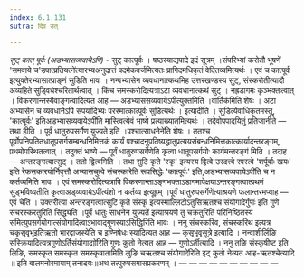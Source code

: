 ```yaml
---
index: 6.1.131
sutra: दिव उत्

---
```

_सुट् कात् पूर्वः (अडभ्यासव्यवायेऽपि)_ - सुट् कात्पूर्वः । षष्ठस्याद्यपादे इदं सूत्रम् ।संपरिभ्यां करोतौ भूषणे॑ 'समवाये च'उपात्प्रतियत्ने॑त्यारभ्यअनुदात्तं पदमेकवर्जमित्यतः प्रागिदमधिकृतं वेदितव्यमित्यर्थः । एवं च कात्पूर्व इत्युक्तेरभ्यासात्प्राङ्नं सुडिति भावः । नन्वभ्यासेन व्यवधानात्कथमिह उत्तरखण्डस्य सुट्, संस्करोतीत्यादौ अव्यहिते सुड्विधेश्चरितार्थत्वात् । किंच समस्करोदित्यत्राऽटा व्यवधानात्कथं सुट् । नह्रडागमः कृञ्भक्तःत्वात् । विकरणान्तस्यैवाङ्गत्वादित्यत आह —  अडभ्याससव्यवायेऽपीत्युक्तमिति ।वार्तिक॑मिति शेषः । अटा अभ्यासेन च व्यवधानेऽपि संपर्यादिभ्यः परस्मात्कात्पूर्वः सुडित्यर्थः । इत्यादीति । सुडित्येवाधिकृतमस्तु, 'कात्पूर्वः' इतिअडभ्यासव्यवायेऽपी॑ति मास्त्वित्येवं भाष्ये प्रत्याख्यातमित्यर्थः । तदेवोपपादयितुं प्रतिजानीते  —  तथा हीति । पूर्वं धातुरुपसर्गेण युज्यते इति ।पश्चात्साधनेने॑ति शेषः । ततश्च पूर्वोपनिपतितधातूपसर्गसम्बन्धनिमित्तकं कार्यं पश्चादनुपतिष्यद्धातुप्रत्ययसंबन्धनिमित्तकात्कार्यादन्तरङ्गम्, प्रथमोपस्थितत्वात् । तदुक्तं भाष्ये — पूर्वं धातुरुपसर्गेणेति कृत्वा धातूपसर्गयोः कार्यमन्तरङ्ग॑ मिति । तदाह  —  अन्तरङ्गत्वात्सुट् । ततो द्वित्वमिति । तथा सुटि कृते 'स्कृ' इत्यस्य द्वित्वे उरदत्त्वे रपरत्वे 'शर्पूर्वाः खयः' इति रेफसकारयोर्निवृत्तौ अभ्यासचुत्वे संचस्कारेति रूपसिद्धेः 'कात्पूर्वः' इति,अडभ्यासव्यवायेऽपी॑ति च न कर्तव्यमिति भावः । एवं समस्करोदित्यत्रापि विकरणान्ताऽङ्गभक्ताऽडागमापेक्षयाऽन्तरङ्गत्वात्प्रथमं सुड्भविष्यतीति कृत्वाअड्व्यवायेऽपी॑त्यंशो न कर्तव्य इत्यूह्रम् ।पूर्वं धातुरुपसर्गेणे॑त्याश्रयणे फलान्तरमप्याह  —  एवं चेति । उक्तरीत्या अन्तरङ्गत्वात्सुटि कृते संस्कृ इत्यस्माल्लिटोऽतुसिऋतश्च संयोगादेर्गुणः॑ इति गुणे संचरस्करतुरिति सिद्ध्यति ।पूर्वं धातुः साधनेन युज्यते॑ इत्याश्रयणे तु चक्रतुरिति परिनिष्ठितस्य समित्युपसर्गयोगात्संयोगादित्वाऽभावाद्गुणस्याऽसिद्धिरिति भावः । ननु संचस्करिव, संचस्करिथ इत्यत्र चकृसृवृभृ॑इतिऋतो भारद्वाजस्ये॑ति च इण्निषेधः स्यादित्यत आह —  कृसृभृवृसूत्रे इत्यादि । नन्वाशीर्लिङि संस्क्रियादित्यत्रगुणोऽर्तिसंयोगाद्यो॑रिति गुणः कुतो नेत्यत आह —  गुणोऽर्तीत्यादि । ननु तङि संस्कृषीष्ट इति लिङि, समस्कृत समस्कृत समस्कृषातामिति लुङि चऋतश्च संयोगादे॑रिति इट् कुतो नेत्यत आह-ऋतश्चेत्यादि ॥ इति बालमनोरमायाम् तनादयः॥अथ तत्पुरुषसमासप्रकरणम् । —  —  —  —  —  —  —  —  —  —